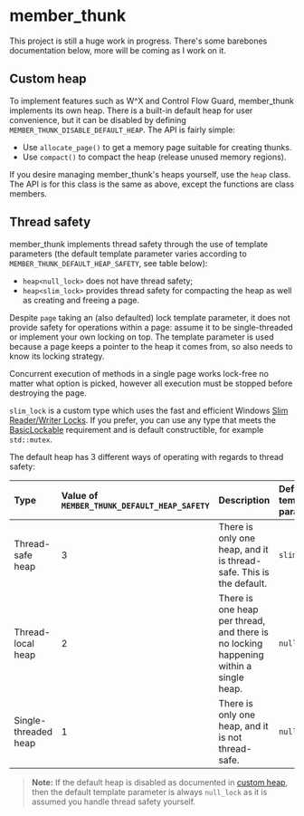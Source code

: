 # member_thunk

This project is still a huge work in progress. There's some barebones documentation below, more will be coming as I work on it.

## Custom heap

To implement features such as W^X and Control Flow Guard, member_thunk implements its own heap. There is a built-in default heap for user convenience, but it can be disabled by defining `MEMBER_THUNK_DISABLE_DEFAULT_HEAP`. The API is fairly simple:

 - Use `allocate_page()` to get a memory page suitable for creating thunks.
 - Use `compact()` to compact the heap (release unused memory regions).

If you desire managing member_thunk's heaps yourself, use the `heap` class. The API is for this class is the same as above, except the functions are class members.

## Thread safety

member_thunk implements thread safety through the use of template parameters (the default template parameter varies according to `MEMBER_THUNK_DEFAULT_HEAP_SAFETY`, see table below):

 - `heap<null_lock>` does not have thread safety;
 - `heap<slim_lock>` provides thread safety for compacting the heap as well as creating and freeing a page.

Despite `page` taking an (also defaulted) lock template parameter, it does not provide safety for operations within a page: assume it to be single-threaded or implement your own locking on top. The template parameter is used because a page keeps a pointer to the heap it comes from, so also needs to know its locking strategy.

Concurrent execution of methods in a single page works lock-free no matter what option is picked, however all execution must be stopped before destroying the page.

`slim_lock` is a custom type which uses the fast and efficient Windows [Slim Reader/Writer Locks](https://docs.microsoft.com/en-us/windows/win32/sync/slim-reader-writer--srw--locks). If you prefer, you can use any type that meets the [BasicLockable](https://en.cppreference.com/w/cpp/named_req/BasicLockable) requirement and is default constructible, for example `std::mutex`.

The default heap has 3 different ways of operating with regards to thread safety:

| Type                 | Value of `MEMBER_THUNK_DEFAULT_HEAP_SAFETY` | Description                                                                           | Default template parameter |
| :------------------- | :------------------------------------------ | :------------------------------------------------------------------------------------ | :------------------------- |
| Thread-safe heap     | 3                                           | There is only one heap, and it is thread-safe. This is the default.                   | `slim_lock`                |
| Thread-local heap    | 2                                           | There is one heap per thread, and there is no locking happening within a single heap. | `null_lock`                |
| Single-threaded heap | 1                                           | There is only one heap, and it is not thread-safe.                                    | `null_lock`                |

> **Note:** If the default heap is disabled as documented in [custom heap](#custom-heap), then the default template parameter is always `null_lock` as it is assumed you handle thread safety yourself.
